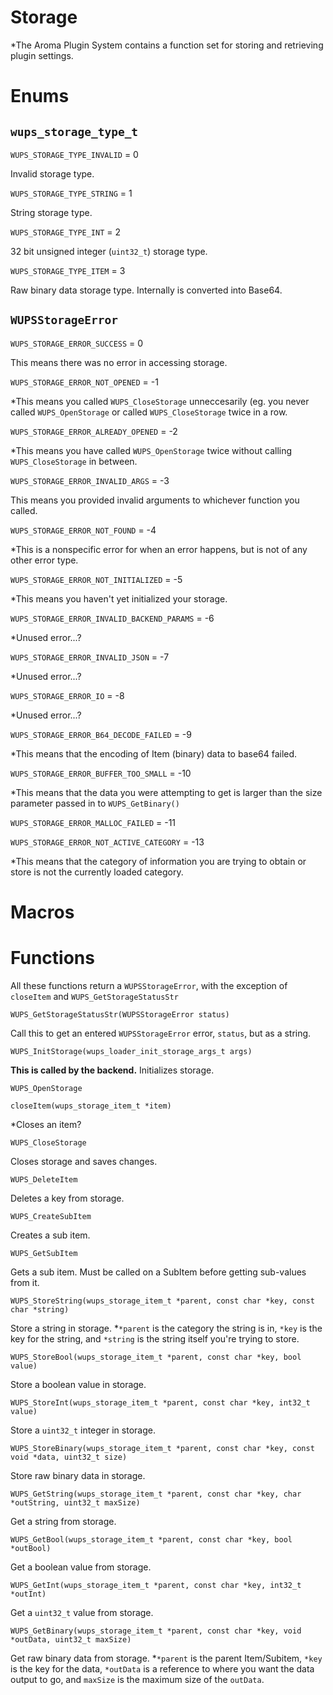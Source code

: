 # Storage

*The Aroma Plugin System contains a function set for storing and retrieving plugin settings.

# Enums

## `wups_storage_type_t`
`WUPS_STORAGE_TYPE_INVALID` = 0

Invalid storage type.

`WUPS_STORAGE_TYPE_STRING` = 1

String storage type.

`WUPS_STORAGE_TYPE_INT` = 2

32 bit unsigned integer (`uint32_t`) storage type.

`WUPS_STORAGE_TYPE_ITEM` = 3

Raw binary data storage type. Internally is converted into Base64.

## `WUPSStorageError`

`WUPS_STORAGE_ERROR_SUCCESS` = 0

This means there was no error in accessing storage. 

`WUPS_STORAGE_ERROR_NOT_OPENED` = -1

*This means you called `WUPS_CloseStorage` unneccesarily (eg. you never called `WUPS_OpenStorage` or called `WUPS_CloseStorage` twice in a row.

`WUPS_STORAGE_ERROR_ALREADY_OPENED` = -2

*This means you have called `WUPS_OpenStorage` twice without calling `WUPS_CloseStorage` in between.

`WUPS_STORAGE_ERROR_INVALID_ARGS` = -3

This means you provided invalid arguments to whichever function you called.

`WUPS_STORAGE_ERROR_NOT_FOUND` = -4

*This is a nonspecific error for when an error happens, but is not of any other error type.

`WUPS_STORAGE_ERROR_NOT_INITIALIZED` = -5

*This means you haven't yet initialized your storage.

`WUPS_STORAGE_ERROR_INVALID_BACKEND_PARAMS` = -6

*Unused error...?

`WUPS_STORAGE_ERROR_INVALID_JSON` = -7

*Unused error...?

`WUPS_STORAGE_ERROR_IO` = -8

*Unused error...?

`WUPS_STORAGE_ERROR_B64_DECODE_FAILED` = -9

*This means that the encoding of Item (binary) data to base64 failed. 

`WUPS_STORAGE_ERROR_BUFFER_TOO_SMALL` = -10

*This means that the data you were attempting to get is larger than the size parameter passed in to `WUPS_GetBinary()`

`WUPS_STORAGE_ERROR_MALLOC_FAILED` = -11



`WUPS_STORAGE_ERROR_NOT_ACTIVE_CATEGORY` = -13

*This means that the category of information you are trying to obtain or store is not the currently loaded category.

# Macros




# Functions
All these functions return a `WUPSStorageError`, with the exception of `closeItem` and `WUPS_GetStorageStatusStr`

`WUPS_GetStorageStatusStr(WUPSStorageError status)`

Call this to get an entered `WUPSStorageError` error, `status`, but as a string. 

`WUPS_InitStorage(wups_loader_init_storage_args_t args)`

**This is called by the backend.** Initializes storage.

`WUPS_OpenStorage`

`closeItem(wups_storage_item_t *item)`

*Closes an item?

`WUPS_CloseStorage`

Closes storage and saves changes.

`WUPS_DeleteItem`

Deletes a key from storage.

`WUPS_CreateSubItem`

Creates a sub item.

`WUPS_GetSubItem`

Gets a sub item. Must be called on a SubItem before getting sub-values from it.

`WUPS_StoreString(wups_storage_item_t *parent, const char *key, const char *string)`

Store a string in storage. 
*`*parent` is the category the string is in, `*key` is the key for the string, and `*string` is the string itself you're trying to store.

`WUPS_StoreBool(wups_storage_item_t *parent, const char *key, bool value)`

Store a boolean value in storage.

`WUPS_StoreInt(wups_storage_item_t *parent, const char *key, int32_t value)`

Store a `uint32_t` integer in storage.

`WUPS_StoreBinary(wups_storage_item_t *parent, const char *key, const void *data, uint32_t size)`

Store raw binary data in storage.

`WUPS_GetString(wups_storage_item_t *parent, const char *key, char *outString, uint32_t maxSize)`

Get a string from storage.

`WUPS_GetBool(wups_storage_item_t *parent, const char *key, bool *outBool)`

Get a boolean value from storage.

`WUPS_GetInt(wups_storage_item_t *parent, const char *key, int32_t *outInt)`

Get a `uint32_t` value from storage.

`WUPS_GetBinary(wups_storage_item_t *parent, const char *key, void *outData, uint32_t maxSize)`

Get raw binary data from storage.
*`*parent` is the parent Item/Subitem, `*key` is the key for the data, `*outData` is a reference to where you want the data output to go, and `maxSize` is the maximum size of the `outData`.
